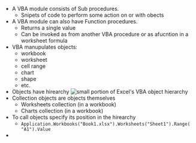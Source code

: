 - A VBA module consists of Sub procedures.
	- Snipets of code to perform some action on or with obects
- A VBA module can also have Function procedures.
	- Returns a single value
	- Can be invoked as from another VBA procedure or as afucntion in a worksheet formula
- VBA manupulates objects:
	- workbook
	- worksheet
	- cell range
	- chart
	- shape
	- etc.
- Objects have hirearchy
![small portion of Excel's VBA object hierarchy](https://i.imgur.com/0oCU0r1.png)
- Collection objects are objects themselves
	- Worksheets collection (in a workbook)
	- Charts collection (in a workbook)
- To call objects specify its position in the hirearchy
	- `Application.Workbooks("Book1.xlsx").Worksheets("Sheet1").Range("A1").Value`
- 